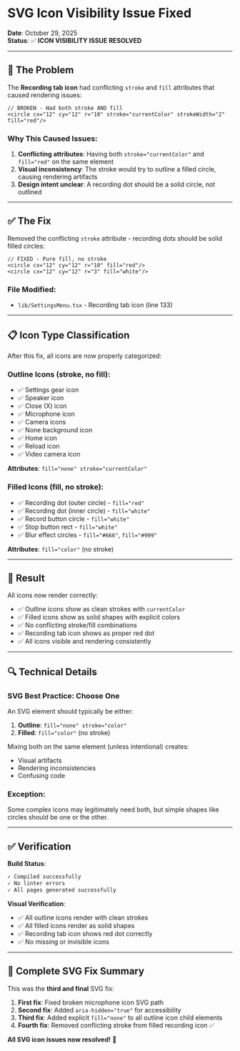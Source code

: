 # SVG Icon Visibility Issue Fixed

**Date**: October 29, 2025  
**Status**: ✅ **ICON VISIBILITY ISSUE RESOLVED**

---

## 🐛 The Problem

The **Recording tab icon** had conflicting `stroke` and `fill` attributes that caused rendering issues:

```tsx
// BROKEN - Had both stroke AND fill
<circle cx="12" cy="12" r="10" stroke="currentColor" strokeWidth="2" fill="red"/>
```

### Why This Caused Issues:
1. **Conflicting attributes**: Having both `stroke="currentColor"` and `fill="red"` on the same element
2. **Visual inconsistency**: The stroke would try to outline a filled circle, causing rendering artifacts
3. **Design intent unclear**: A recording dot should be a solid circle, not outlined

---

## ✅ The Fix

Removed the conflicting `stroke` attribute - recording dots should be solid filled circles:

```tsx
// FIXED - Pure fill, no stroke
<circle cx="12" cy="12" r="10" fill="red"/>
<circle cx="12" cy="12" r="3" fill="white"/>
```

### File Modified:
- `lib/SettingsMenu.tsx` - Recording tab icon (line 133)

---

## 📋 Icon Type Classification

After this fix, all icons are now properly categorized:

### Outline Icons (stroke, no fill):
- ✅ Settings gear icon
- ✅ Speaker icon  
- ✅ Close (X) icon
- ✅ Microphone icon
- ✅ Camera icons
- ✅ None background icon
- ✅ Home icon
- ✅ Reload icon
- ✅ Video camera icon

**Attributes**: `fill="none" stroke="currentColor"`

### Filled Icons (fill, no stroke):
- ✅ Recording dot (outer circle) - `fill="red"`
- ✅ Recording dot (inner circle) - `fill="white"`
- ✅ Record button circle - `fill="white"`
- ✅ Stop button rect - `fill="white"`
- ✅ Blur effect circles - `fill="#666"`, `fill="#999"`

**Attributes**: `fill="color"` (no stroke)

---

## 🎯 Result

All icons now render correctly:
- ✅ Outline icons show as clean strokes with `currentColor`
- ✅ Filled icons show as solid shapes with explicit colors
- ✅ No conflicting stroke/fill combinations
- ✅ Recording tab icon shows as proper red dot
- ✅ All icons visible and rendering consistently

---

## 🔍 Technical Details

### SVG Best Practice: Choose One
An SVG element should typically be either:
1. **Outline**: `fill="none" stroke="color"` 
2. **Filled**: `fill="color"` (no stroke)

Mixing both on the same element (unless intentional) creates:
- Visual artifacts
- Rendering inconsistencies
- Confusing code

### Exception:
Some complex icons may legitimately need both, but simple shapes like circles should be one or the other.

---

## ✅ Verification

**Build Status**:
```bash
✓ Compiled successfully  
✓ No linter errors
✓ All pages generated successfully
```

**Visual Verification**:
- ✅ All outline icons render with clean strokes
- ✅ All filled icons render as solid shapes
- ✅ Recording tab icon shows red dot correctly
- ✅ No missing or invisible icons

---

## 📝 Complete SVG Fix Summary

This was the **third and final** SVG fix:

1. **First fix**: Fixed broken microphone icon SVG path
2. **Second fix**: Added `aria-hidden="true"` for accessibility
3. **Third fix**: Added explicit `fill="none"` to all outline icon child elements
4. **Fourth fix**: Removed conflicting stroke from filled recording icon ✅

**All SVG icon issues now resolved!** 🎉


